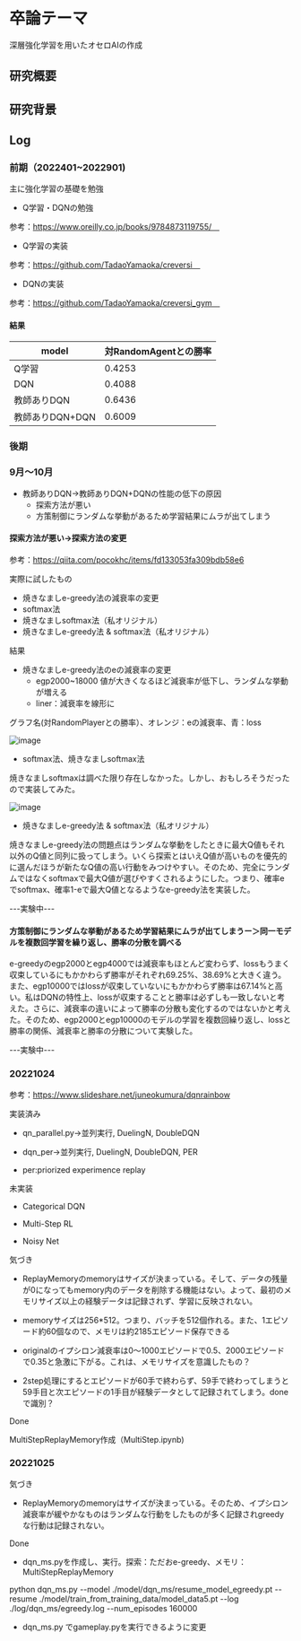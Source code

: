 # 卒論テーマ
深層強化学習を用いたオセロAIの作成

## 研究概要

## 研究背景

## Log

### 前期（2022401~2022901)

主に強化学習の基礎を勉強

- Q学習・DQNの勉強

参考：https://www.oreilly.co.jp/books/9784873119755/　

- Q学習の実装

参考：https://github.com/TadaoYamaoka/creversi　


- DQNの実装

参考：https://github.com/TadaoYamaoka/creversi_gym　


#### 結果

|  model  |  対RandomAgentとの勝率  |
| ---- | ---- |
|  Q学習  |  0.4253  |
|  DQN  |  0.4088  |
|  教師ありDQN  |  0.6436  |
|  教師ありDQN+DQN  |  0.6009  |


### 後期
### 9月～10月

- 教師ありDQN→教師ありDQN+DQNの性能の低下の原因
  - 探索方法が悪い
  - 方策制御にランダムな挙動があるため学習結果にムラが出てしまう
  
####  探索方法が悪い→探索方法の変更

  参考：https://qiita.com/pocokhc/items/fd133053fa309bdb58e6

  実際に試したもの

  - 焼きなましe-greedy法の減衰率の変更
  - softmax法
  - 焼きなましsoftmax法（私オリジナル）
  - 焼きなましe-greedy法 & softmax法（私オリジナル）
  
 結果
  - 焼きなましe-greedy法のeの減衰率の変更
    - egp2000~18000 値が大きくなるほど減衰率が低下し、ランダムな挙動が増える
    - liner：減衰率を線形に
  
  グラフ名(対RandomPlayerとの勝率）、オレンジ：eの減衰率、青：loss　
 
![image](https://user-images.githubusercontent.com/75050667/197100984-4307f957-87b9-4d75-8c7a-ea4688a251f4.png)

  - softmax法、焼きなましsoftmax法

  焼きなましsoftmaxは調べた限り存在しなかった。しかし、おもしろそうだったので実装してみた。

  ![image](https://user-images.githubusercontent.com/75050667/197101070-04967a7a-6765-41a4-af6f-30c2d05d959f.png)

  - 焼きなましe-greedy法 & softmax法（私オリジナル）

  焼きなましe-greedy法の問題点はランダムな挙動をしたときに最大Q値もそれ以外のQ値と同列に扱ってしまう。いくら探索とはいえQ値が高いものを優先的に選んだほうが新たなQ値の高い行動をみつけやすい。そのため、完全にランダムではなくsoftmaxで最大Q値が選びやすくされるようにした。つまり、確率eでsoftmax、確率1-eで最大Q値となるようなe-greedy法を実装した。
  
  ---実験中---
 
 
#### 方策制御にランダムな挙動があるため学習結果にムラが出てしまうー＞同一モデルを複数回学習を繰り返し、勝率の分散を調べる

e-greedyのegp2000とegp4000では減衰率もほとんど変わらず、lossもうまく収束しているにもかかわらず勝率がそれぞれ69.25%、38.69%と大きく違う。また、egp10000ではlossが収束していないにもかかわらず勝率は67.14%と高い。私はDQNの特性上、lossが収束することと勝率は必ずしも一致しないと考えた。さらに、減衰率の違いによって勝率の分散も変化するのではないかと考えた。そのため、egp2000とegp10000のモデルの学習を複数回繰り返し、lossと勝率の関係、減衰率と勝率の分散について実験した。


---実験中---



### 20221024

参考：https://www.slideshare.net/juneokumura/dqnrainbow


実装済み
- qn_parallel.py->並列実行, DuelingN, DoubleDQN

- dqn_per->並列実行, DuelingN, DoubleDQN, PER

- per:priorized experimence replay

未実装

- Categorical DQN

- Multi-Step RL

- Noisy Net


気づき

- ReplayMemoryのmemoryはサイズが決まっている。そして、データの残量が0になってもmemory内のデータを削除する機能はない。よって、最初のメモリサイズ以上の経験データは記録されず、学習に反映されない。

- memoryサイズは256*512。つまり、バッチを512個作れる。また、1エピソード約60個なので、メモリは約2185エピソード保存できる

- originalのイプシロン減衰率は0～1000エピソードで0.5、2000エピソードで0.35と急激に下がる。これは、メモリサイズを意識したもの？

- 2step処理にするとエピソードが60手で終わらず、59手で終わってしまうと59手目と次エピソードの1手目が経験データとして記録されてしまう。doneで識別？

Done

MultiStepReplayMemory作成（MultiStep.ipynb)


### 20221025

気づき

- ReplayMemoryのmemoryはサイズが決まっている。そのため、イプシロン減衰率が緩やかなものはランダムな行動をしたものが多く記録されgreedyな行動は記録されない。

Done
- dqn_ms.pyを作成し、実行。探索：ただおe-greedy、メモリ：MultiStepReplayMemory

python dqn_ms.py --model ./model/dqn_ms/resume_model_egreedy.pt --resume ./model/train_from_training_data/model_data5.pt --log ./log/dqn_ms/egreedy.log --num_episodes 160000

- dqn_ms.py でgameplay.pyを実行できるように変更
    






